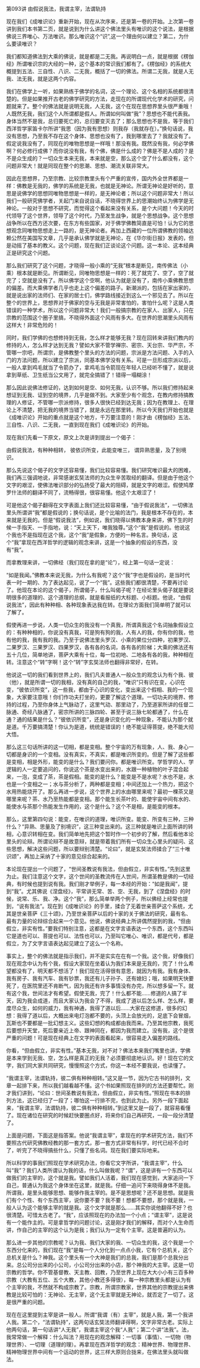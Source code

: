第093讲 由假说我法，我谓主宰，法谓轨持

现在我们《成唯识论》重新开始，现在从次序来，还是第一卷的开始。上次第一卷讲到我们本书第二页，就是说到为什么讲这个佛法里头有唯识的这个说法，是根据佛说三界唯心、万法唯识。那么唯识这个“识”,这一个理由何以建立？第二，为什么要读唯识？

我们都知道佛法到大乘的佛说，就是都是二无我。再说明白一点，就是根据《楞伽经》所谓唯识宗的大经的一种，这个基本的常识我们都有了。《楞伽经》的系统大概提到五法、三自性、八识、二无我，概括了一切的佛法。所谓二无我，就是人无我、法无我，就是这两个内容。

我们在佛学上一听，如果熟练于佛学的名词，这一个理论、这个名相的系统都很清楚的。但是如果推开古老的佛学研究的方法，走现在的所谓现代化学术的研究，问题就来了。整个的佛法就是说明无我，人无我，这个在现在思想界里头很严重哦！人既然无我，我们这个人所谓都是假人。所谓如何叫做“我”？思想也不能代表我。身体当然不是我，总归要死亡的，总归要变灭去了；那么思想也不是我，等于我们西洋哲学家笛卡尔所讲“我思（因为我有思想）则我存（我就存在）。”换句话说，我没有思想，乃至我不存在这个身体、思想也没有了，我到哪里去了？我就没有了。假定说我没有了，同现在的唯物思想是一样哦！那没有我。既然没有我，何必学佛啊？何必修行成佛？而你说没有我，有个佛，佛是什么成的？佛是不是人成的？是不是众生成的？一切众生本来无我，本来就是空，那么这个空了什么都没有，这个问题非常大！就是同现在整个的思潮、思想、潮流关联非常大。

因此在思想界，乃至宗教、比较宗教里头有个严重的宣传，国内外全世界都是一样：佛教是无我的，佛学的系统是无我，也就是无神论。所谓无神论是好听的，意思是说佛学的思想同唯物思想是一样的，是无神论者；所以这个问题非常大！所以我们一般研究佛学者，关起门来自说自话，不晓得世界上的思潮始终认为佛学是无神论。一般对于思想不研究，而觉得这个看起来没有关系，是个大问题！今天的时代领导了这个世界，领导了这个时代，乃至发生战争，就是个思想战争。这个思想战争所以在西方还次要，在东方有些国家，对于佛学佛教简直是可怕！认为它的思想观念同唯物思想走上一路的，是无神论者。再加上西藏的一位所谓佛教的领袖达赖公然在美国写文章，几乎是承认佛学就是无神论，在《华尔街日报》发表的，但是动摇了基本的教义。这个问题，现在我们正谈论这个问题。这一本论、这本经典正是研究这个问题。

那么我们研究了这个问题，才晓得一般小乘的“无我”根本是断见，南传佛法（小乘）根本就是断见。所谓断见，同唯物思想是一样的：死了就完了、空了，空了就完了；空就是没有了。所以佛学这个空啊，他认为就是没有了，南传小乘佛教思想的偏差。而大乘佛学者几乎也走上这个偏差的路子。新潮派的，包括在家出家的，就是说出家的法师们、在家的居士们，佛学路线接近到这么一个邪见去了。所以在整个的世界上，思想界对于佛家的空与无我是非常害怕的，害怕什么呢？这是人类错误的一种学术，所以这个问题非常大！我们一般搞宗教的在家人、出家人，只在宗教的范围这个圈子里搞，不晓得外面这个风雨有多大。在世界的思潮里头风雨有这样大！非常危险的！

同时，我们学佛的也想修持到无我，怎么样才能够无我？现在回转来讲我们教内的修持的人，怎么样才达到无我？譬如大家不管学禅宗、密宗、天台宗、华严宗，不管哪一宗吧，所谓宗，是佛教整个里头的方法的问题，宗派是方法问题、入手的入门的方法问题，所以建立了宗派，同基本佛学没有关系。可是一旦形成宗派以后，一般人拿到鸡毛就当了令箭办了，拿鸡毛当令箭现在年轻人已经听不懂了，就是说拿到草纸、卫生纸当公文用了，就完全搞错了！错得一塌糊涂！

那么因此说佛法修证的，达到如何是空、如何无我，认识不够。所以我们修持起来想证到无我、证到空的境界，几乎是做不到。大家至少有个观念，在教内修持搞教理的人修证，不管哪一宗派修持，很多人很快已经到达无我；因为在教理上、在理论上不清楚，把无我的境界当错了，就是永远在那里转。所以今天我们开始也就是《成唯识论》开始的重点就是这个地方，千万要注意的！刚才由《楞伽经》五法、三自性、八识、二无我，一直到现在我们《成唯识论》的开始。

现在我们先看一下原文，原文上次是讲到提出一个偈子：

由假说我法，有种种相转，
彼依识所变，此能变唯三，
谓异熟思量，及了别境识。

那么先说这个偈子的文字还容易懂，我们比较容易懂。我们研究唯识最大的困难，我们再三强调地说，非常感谢玄奘法师的为众生辛苦取经的翻译。但是由于他这个文字的艰涩，使佛法唯识部分的弘扬受了最大的阻碍，就是文字的艰涩。假使鸠摩罗什法师的翻译不同了，流畅得很，很容易懂。他这个太艰涩了！

可是他这个偈子翻得在文字表面上我们还比较容易懂，“由于假说我法”，一切佛法里头所谓讲“我”都是假说的；换句话说，是个比喻的法门，我是根本不存在的，本来就是无我的。但是“假说我法”，例如说，我们晓得以佛教本身来讲，佛下生的时候一手指天、一手指地，说：“天上天下，唯我独尊。”这个“我”是假说的。他说这个我也不是指现在这个我，这个“我”是假象，方便的一种名言。换句话，这个“我”拿现在西洋哲学的逻辑的观念来讲，这是一个抽象的假设的东西，没有“我”。

而拿教理来讲，一切佛经（我们现在拿的是“论”），经上第一句话一定说：

“如是我闻。”佛教本来说无我，为什么有我呢？这个“我”字也是假设的，是当时代表一时一期的、为了表达起见，说了一个“我”。这些我们都很清楚，不要再讨论了。他现在本论的这个偈子，所谓偈子，什么叫偈子呢？在经论里头偈子就是要说明很多的道理的、这个道理的总纲，就是看报纸的大标题、小标题。他说，“由假说我法”，因此有种种相、各种现象表达我在转。在理论方面我们简单明了就可以了解了。

假使再进一步说，人类一切众生的我没有一个真我，所谓真我这个名词抽象假设立的：有种种相的，你说没有真我，可是狗有狗的我，人有人的我，你有你的我，他有他的我，我有我的我。乃至于说佛法里头罗汉、小乘的果位分四种，初果罗汉、二果罗汉、三果罗汉、四果罗汉，各有各的名词，各有各的阶梯；大乘的佛法还有五十几位，简单地讲，菩萨大乘有十位，每一位初地、二地各有各的我，种种相在转。注意这个“转”字啊！这个“转”字玄奘法师也翻得非常好，在转。

他说这一切的我们看到世界上的，我们凡夫普通人一般众生的观念认为有个我、彼（他），就是所谓一切的我相，没有真的自己的我，“唯识”只有识在变，心识在变，“彼依识所变”，这一些我，都由于心识的变化，变出来这个假相、我的一个现象，大家要注意哦！你们作功夫打坐的，更要了解这个道理。一切功夫的境界、修持的过程，乃至你身体上气脉动了，这里气动、那里动了，乃至道家所讲的任督二脉通、奇经八脉通了，密宗所讲的三脉四轮、甚至于说三脉七轮都通了，什么在通？通的结果是什么？“彼依识所变”，还是身识变化的一种现象，不能认为那个就是道。千万要搞清楚！你认为是道，统统是错误的！绝不能证得菩提，绝不能大彻大悟。

那么这三句话所讲的这一切相，都是变相。整个宇宙的万有现象，人、我、身心一切都是身识的一个变相。没有真实，不真实，都是唯识所变的。但是了解了这些都是变相，相是外形，能变的是什么？我们要问你。都是唯识所变。学哲学的人、学逻辑的人一定要追问的，你说这个茶是水变出来的，水跟一种植物的叶子混合起来，一泡，变成了茶，茶是假相。能变的是什么？能变是不是水呢？水也不是，水也是一个变相之一；水与茶分析了，两种都是变相；中间还加上一个热力，把这个水用热能烧开了。那么再进一步说，这个世界上的水由哪里来呢？最初一棵茶又是哪里来呢？茶、水乃至热能都是变相。那个能生长茶叶的、能使宇宙中间有水的、能使水与茶那个热能发生作用的，这个是什么？这个不是相，是能变的根本。

那么，这里第四句说：能变，在唯识的道理，唯识所变。能变、所变有三种，三种什么？“异熟、思量及了别境识”，这三种变出来的。这三种就是唯识上面所讲的转相，心意识转相在变。我们简单地先把这个暂时作一个初步的了解，然后看他本论里头的论辩。所谓论辩不是故意辩，就是带着我们所有一切众生心里头的疑问、这些思想，解决这些问题，所以要辩别清楚。“论曰”，就是玄奘法师揉合了“三十唯识颂”，再加上采纳了十家的意见综合起来的。

本论现在提出一个问题了，“世间圣教说有我法，但由假立，非实有性。”先到这里为止。我们注意这个文字，这个世间的圣教流传在人世间，所谓圣教是佛的一切经典，有时候也提到说有我。我们刚才举例子，每一本经的开始：“如是我闻”，提到“我”。尤其佛说《涅盘经》，平常讲无常、苦、空、无我，到了《涅盘经》的时候，说常、乐、我、净。这个“我”，那么简单举两个例子，所以佛经上经常也提到，“说有我法”。现在到《成唯识论》的手里，揉合了无着世亲菩萨这个系统，尤其是世亲菩萨《三十颂》，乃至世亲菩萨以后的十家的关于佛法的研究，最有名、最有力量的论辩综合起来一个意见。他说，佛说经典上所讲偶然提到的我，“但由假立，非实有性。”要我们特别注意，这都是在文字言语表达一个东西，这个东西叫它是道也可以、菩提也可以、法性也可以，乃至叫它唯心、唯识，都是代号，都是假立，为了文字言语表达起见建立了这么一个名称。

事实上，整个的佛法就是指示我们，并不是实实在在有一个我。这个我，好像我们现在观念中认为有个我，假设大家现在坐着认为我们本来是无我的，完了！什么希望都没有了，明天都不想活了！我们现在活得很有意思，就因为有我。我有身体、我有房子、我有汽车、我有钞票，我还有儿子孙子、还有媳妇；哦，如果明天快要死了，在医院里还不肯断气，因为我还有许多事情没有办完，所以想多留一下。就有这个我，世间法才有希望。假使无我，完了！什么都不能……修道的人搞了半天，因为我会成道，而且大家认为我会了不得，我成了道以后怎么样、怎么样，要度尽众生，如何的威力，我有神通，我得了道以后……大家在这修道，很多的幻想：我得了道以后，大概出来电灯泡都不要的，头顶上会放光的，足底下会冒烟，瓦斯也不要都是一批幻想主义。这些幻想的构成都由我而来。乃至其他宗教，我死后要想升天堂，死后要亲近上帝、跟神同在，都因为我而建立。没有我，这个是很严重的问题！可是现在经典上在文字的表面看起来，很容易走入偏差的路线。

你看，“但由假立，非实有性。”基本无我，对不对？佛法本来我们嘴里也讲，学佛是本来学到无我、空，怎么样是真正的无我？必须要彻底地认识。好！现在它的文字，我们同大家共同研究，慢慢照这个方式，你这一本经不要我说，也读懂了。

“我谓主宰，法谓轨持，彼二俱有种种相转。”这又是一节，因为它古书的排列，文章一起排下来，所以我们越看越不懂。这个书如果照现在排列的方法还要帮忙。刚才我们讲到，“论曰：世间圣教说有我法，但由假立，非实有性。”照现在书本的排列方法，这已经归了一段了；哪怕这一行排不完，也到此为止。另外一段下面起来，“我谓主宰，法谓轨持，彼二俱有种种相转。”到这里又是一段了，就容易看懂了。现在诸位在研究的时候赶快要圈点好，将来你们自己再研究，一段一段分清楚了。

上面是问题，下面这是指答案。他说“我谓主宰”，拿现在的学术研究方法，我们不要照古代研究佛教经教的那一套方式，那一套方式非常有科学，时代已经不合时了，听完了不晓得搞些什么，只懂了些名词。现在我们要实际地来。

所以科学的事我们照现在学术研究办法，你看它文字所讲，“我谓主宰”，什么叫“我”？我们人类所谓认为我的话，什么叫做我呢？“谓”，这是讲有一个东西可以做我们的主宰的，这个就是我。譬如我们人活着，我们现在感觉到，大家追问一下自己，普通认为我这个身体坐在这里，就是我。仔细一追问下来晓得身体不是我。所谓我，是里头能够思想、能够作我主宰的。是不是思想呢？还不是思想。就是我们有个个性、有个东西主宰，说你要不要？我不要！想都不要想，那个就是我，一般人认为这个能够主宰的就是我。这个文字就是那么……其实你说他翻得不好？也很清楚。可惜太古老了。“我”，应该照现在的办法加一个小点；“谓主宰”，这是说有一个能作主的。可是拿哲学的问题讨论，这是刚才我们的解释，而对个人生命而讲，作自己的主宰的这个认为是我；我们认为一定有个主宰。这是普遍的认为。

那么进一步其他的宗教呢？认为我、我们大家的我、一切众生的我，这个我是一个东西分化来的，我们现在“我”是每一个人分化到一点点小我，它有个总机关，这个总机关是什么？神我。这个里头有一个大神是我们的总我，我们是那个总我分出来。总公司分出来的小公司，小公司分出来的小店，那个神我的大主宰。这是一切宗教的哲学。你不管基督教、天主教、回教，乃至世界上现在大大小小有三百多种宗教（大教有五位、五个大教，其他小教还多得很），每一种宗教里头都是认为有个主宰的我，不然就不构成宗教了。宗教，所谓宗教家，世界其他的宗教提出来佛教是比较可怕的：无神论、无主宰，这个无主宰就是无神论，就否定了一切了。这是很严重的问题。

现在在这里提到主宰是讲一般人。所谓“我谓（有）主宰”，就是人我，第一个我讲人我。第二个，“法谓轨持”，这两句话玄奘法师翻译得啊，文字非常古老。实际上他两句话，第一句话讲“人无我”，我谓主宰这个我“人我”；第二个讲“法我”。法，我常常做一个解释：什么叫法？用现在的观念解释：一切事（事情）、一切物（物理世界）、一切理（道理的理）。再拿现在西洋哲学的观念：精神世界、物理世界、精神物理世界中间有一个运动的世界，这三样大原则合拢来，在佛法里头就叫做法。


